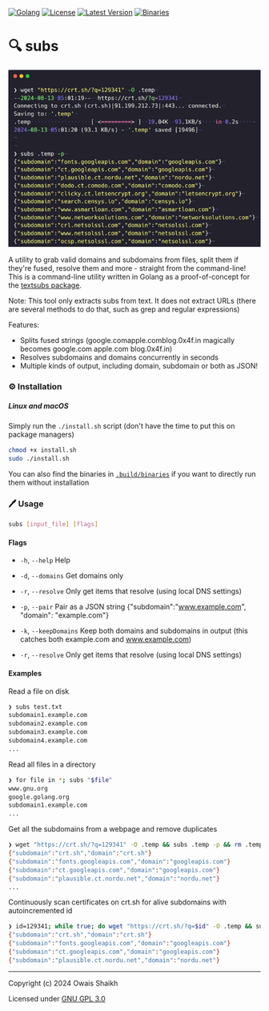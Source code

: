 [![Golang](https://img.shields.io/badge/Golang-fff.svg?style=flat-square&logo=go)](https://go.dev)
[![License](https://img.shields.io/badge/License-GNU%20GPL%203.0-purple?style=flat-square&logo=libreoffice)](LICENSE)
[![Latest Version](https://img.shields.io/github/v/tag/0x4f53/subs?label=Version&style=flat-square&logo=semver)](https://github.com/0x4f53/subs/releases)
[![Binaries](https://img.shields.io/badge/Binaries-Click%20Here-blue?style=flat-square&logo=dropbox)](.build/binaries/)

# 🔍 subs

![subs preview](preview.png)

A utility to grab valid domains and subdomains from files, split them if they're fused, resolve them and more - straight from the command-line! 
This is a command-line utility written in Golang as a proof-of-concept for the [textsubs package](https://github.com/0x4f53/textsubs).

Note: This tool only extracts subs from text. It does not extract URLs (there are several methods to do that, such as grep and regular
expressions)

Features:
- Splits fused strings (google.comapple.comblog.0x4f.in magically becomes google.com apple.com blog.0x4f.in)
- Resolves subdomains and domains concurrently in seconds
- Multiple kinds of output, including domain, subdomain or both as JSON!

### ⚙️ Installation
##### Linux and macOS

Simply run the `./install.sh` script (don't 
have the time to put this on package managers)

```bash
chmod +x install.sh
sudo ./install.sh
```

You can also find the binaries in [`.build/binaries`](.build/binaries/) if you want to directly run them
without installation

### 🖊️ Usage
```bash
subs [input_file] [flags]
```

#### Flags

  - `-h`, `--help`      Help
 
  - `-d`, `--domains`   Get domains only

  - `-r`, `--resolve`   Only get items that resolve (using local DNS settings)

  - `-p`, `--pair`   Pair as a JSON string {"subdomain":"www.example.com", "domain": "example.com"}
  
  - `-k`, `--keepDomains`   Keep both domains and subdomains in output (this catches both example.com and www.example.com)

  - `-r`, `--resolve`   Only get items that resolve (using local DNS settings)

#### Examples

Read a file on disk

```bash
❯ subs test.txt
subdomain1.example.com
subdomain2.example.com
subdomain3.example.com
subdomain4.example.com
...
```

Read all files in a directory

```bash
❯ for file in *; subs "$file"
www.gnu.org
google.golang.org
subdomain1.example.com
...
```

Get all the subdomains from a webpage and remove duplicates

```bash
❯ wget "https://crt.sh/?q=129341" -O .temp && subs .temp -p && rm .temp
{"subdomain":"crt.sh","domain":"crt.sh"}
{"subdomain":"fonts.googleapis.com","domain":"googleapis.com"}
{"subdomain":"ct.googleapis.com","domain":"googleapis.com"}
{"subdomain":"plausible.ct.nordu.net","domain":"nordu.net"}
...
```

Continuously scan certificates on crt.sh for alive subdomains with autoincremented id

```bash
❯ id=129341; while true; do wget "https://crt.sh/?q=$id" -O .temp && subs .temp -r -p >> output.txt && rm .temp; id=$((id + 1)); done
{"subdomain":"crt.sh","domain":"crt.sh"}
{"subdomain":"fonts.googleapis.com","domain":"googleapis.com"}
{"subdomain":"ct.googleapis.com","domain":"googleapis.com"}
{"subdomain":"plausible.ct.nordu.net","domain":"nordu.net"}
```

---

Copyright (c) 2024  Owais Shaikh

Licensed under [GNU GPL 3.0](LICENSE)